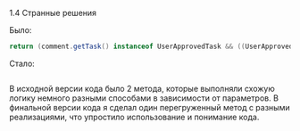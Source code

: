 1.4 Странные решения

Было:

```java
return (comment.getTask() instanceof UserApprovedTask && ((UserApprovedTask) comment.getTask()).isUserApproved()) || comment.getStatus().getId().equals(StatusesConfig.approvedId);
```

Стало:

```java

```

В исходной версии кода было 2 метода, которые выполняли схожую логику немного разными способами в
зависимости от параметров.
В финальной версии кода я сделал один перегруженный метод с разными реализациями, что упростило
использование и понимание кода.